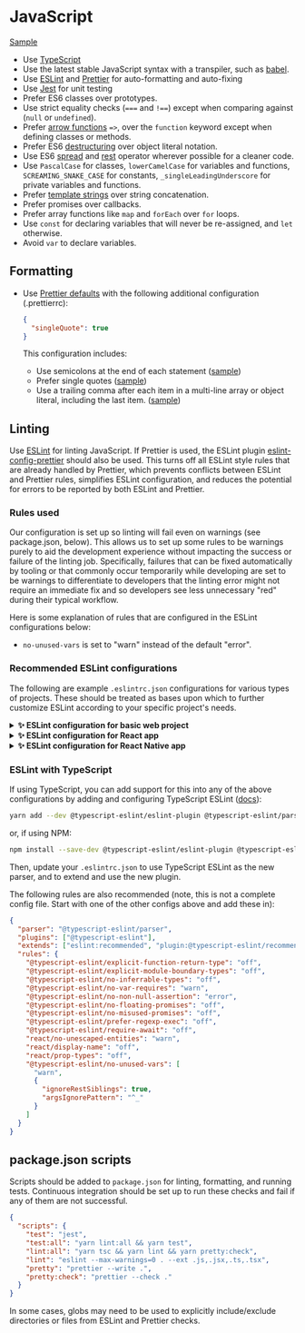 # JavaScript

[Sample](sample.js)

- Use [TypeScript](/typescript/)
- Use the latest stable JavaScript syntax with a transpiler, such as [babel].
- Use [ESLint] and [Prettier] for auto-formatting and auto-fixing
- Use [Jest] for unit testing
- Prefer ES6 classes over prototypes.
- Use strict equality checks (`===` and `!==`) except when comparing against
  (`null` or `undefined`).
- Prefer [arrow functions] `=>`, over the `function` keyword except when
  defining classes or methods.
- Prefer ES6 [destructuring] over object literal notation.
- Use ES6 [spread] and [rest] operator wherever possible for a cleaner code.
- Use `PascalCase` for classes, `lowerCamelCase` for variables and functions,
  `SCREAMING_SNAKE_CASE` for constants, `_singleLeadingUnderscore` for private
  variables and functions.
- Prefer [template strings] over string concatenation.
- Prefer promises over callbacks.
- Prefer array functions like `map` and `forEach` over `for` loops.
- Use `const` for declaring variables that will never be re-assigned, and `let`
  otherwise.
- Avoid `var` to declare variables.

## Formatting

- Use [Prettier defaults](https://prettier.io/docs/en/options.html) with the following additional configuration (.prettierrc):

  ```json
  {
    "singleQuote": true
  }
  ```

  This configuration includes:

  - Use semicolons at the end of each statement ([sample](/javascript/sample.js#L5))
  - Prefer single quotes ([sample](/javascript/sample.js#L11))
  - Use a trailing comma after each item in a multi-line array or object literal, including the last item. ([sample](/javascript/sample.js#L11))

## Linting

Use [ESLint] for linting JavaScript. If Prettier is used, the ESLint plugin [eslint-config-prettier](https://github.com/prettier/eslint-config-prettier) should also be used. This turns off all ESLint style rules that are already handled by Prettier, which prevents conflicts between ESLint and Prettier rules, simplifies ESLint configuration, and reduces the potential for errors to be reported by both ESLint and Prettier.

### Rules used

Our configuration is set up so linting will fail even on warnings (see
package.json, below). This allows us to set up some rules to be warnings purely
to aid the development experience without impacting the success or failure of
the linting job. Specifically, failures that can be fixed automatically by
tooling or that commonly occur temporarily while developing are set to be
warnings to differentiate to developers that the linting error might not require
an immediate fix and so developers see less unnecessary "red" during their
typical workflow.

Here is some explanation of rules that are configured in the ESLint configurations below:

- `no-unused-vars` is set to "warn" instead of the default "error".

### Recommended ESLint configurations

The following are example `.eslintrc.json` configurations for various types of
projects. These should be treated as bases upon which to further customize
ESLint according to your specific project's needs.

<details>
<summary> <strong>✨ ESLint configuration for basic web project</strong> </summary>

This is a bare-bones configuration that just sets up ESLint to work with Prettier.

Install dependencies with:

```sh
yarn add --dev eslint eslint-config-prettier eslint-plugin-prettier
```

or with npm:

```sh
npm install --save-dev eslint eslint-config-prettier eslint-plugin-prettier
```

```json
{
  "env": {
    "browser": true,
    "node": true,
    "jest": true,
    "es6": true
  },
  "extends": ["eslint:recommended", "prettier"],
  "parserOptions": {
    "sourceType": "module"
  },
  "rules": {
    "no-unused-vars": "warn"
  },
  "plugins": ["prettier"]
}
```

</details>

<details>
<summary><strong>✨ ESLint configuration for React app</strong> </summary>

Install dependencies with:

```sh
> yarn add --dev eslint eslint-config-prettier eslint-plugin-jsx-a11y eslint-plugin-prettier eslint-plugin-react
```

or with npm:

```sh
> npm install --save-dev eslint eslint-config-prettier eslint-plugin-jsx-a11y eslint-plugin-prettier eslint-plugin-react
```

```json
{
  "env": {
    "browser": true,
    "node": true,
    "jest": true,
    "es6": true
  },
  "extends": [
    "eslint:recommended",
    "plugin:react/recommended",
    "plugin:jsx-a11y/recommended",
    "prettier",
    "prettier/react"
  ],
  "parserOptions": {
    "sourceType": "module",
    "ecmaFeatures": {
      "jsx": true
    }
  },
  "plugins": ["react", "prettier", "jsx-a11y"],
  "rules": {
    "no-unused-vars": "warn"
  },
  "settings": {
    "react": {
      "version": "detect"
    }
  }
}
```

</details>

<details>
<summary><strong>✨ ESLint configuration for React Native app</strong> </summary>

Install dependencies with:

```sh
yarn add --dev eslint eslint-config-prettier eslint-plugin-prettier eslint-plugin-react eslint-plugin-react-native-a11y
```

or with npm:

```sh
npm install --save-dev eslint eslint-config-prettier eslint-plugin-prettier eslint-plugin-react eslint-plugin-react-native-a11y
```

```json
{
  "env": {
    "browser": true,
    "node": true,
    "jest": true,
    "es6": true
  },
  "extends": [
    "eslint:recommended",
    "plugin:react/recommended",
    "plugin:react-native-a11y/all"
    "prettier",
    "prettier/react"
  ],
  "parserOptions": {
    "sourceType": "module",
    "ecmaFeatures": {
      "jsx": true
    }
  },
  "plugins": ["react", "prettier"],
  "rules": {
    "no-unused-vars": "warn"
  },
  "settings": {
    "react": {
      "version": "detect"
    }
  }
}
```

</details>

### ESLint with TypeScript

If using TypeScript, you can add support for this into any of the above configurations by adding and configuring TypeScript ESLint ([docs](https://typescript-eslint.io/docs/linting/linting)):

```sh
yarn add --dev @typescript-eslint/eslint-plugin @typescript-eslint/parser
```

or, if using NPM:

```sh
npm install --save-dev @typescript-eslint/eslint-plugin @typescript-eslint/parser
```

Then, update your `.eslintrc.json` to use TypeScript ESLint as the new parser, and to extend and use the new plugin.

The following rules are also recommended (note, this is not a complete config file. Start with one of the other configs above and add these in):

```json
{
  "parser": "@typescript-eslint/parser",
  "plugins": ["@typescript-eslint"],
  "extends": ["eslint:recommended", "plugin:@typescript-eslint/recommended"],
  "rules": {
    "@typescript-eslint/explicit-function-return-type": "off",
    "@typescript-eslint/explicit-module-boundary-types": "off",
    "@typescript-eslint/no-inferrable-types": "off",
    "@typescript-eslint/no-var-requires": "warn",
    "@typescript-eslint/no-non-null-assertion": "error",
    "@typescript-eslint/no-floating-promises": "off",
    "@typescript-eslint/no-misused-promises": "off",
    "@typescript-eslint/prefer-regexp-exec": "off",
    "@typescript-eslint/require-await": "off",
    "react/no-unescaped-entities": "warn",
    "react/display-name": "off",
    "react/prop-types": "off",
    "@typescript-eslint/no-unused-vars": [
      "warn",
      {
        "ignoreRestSiblings": true,
        "argsIgnorePattern": "^_"
      }
    ]
  }
}
```

## package.json scripts

Scripts should be added to `package.json` for linting, formatting, and running tests. Continuous integration should be set up to run these checks and fail if any of them are not successful.

```json
{
  "scripts": {
    "test": "jest",
    "test:all": "yarn lint:all && yarn test",
    "lint:all": "yarn tsc && yarn lint && yarn pretty:check",
    "lint": "eslint --max-warnings=0 . --ext .js,.jsx,.ts,.tsx",
    "pretty": "prettier --write .",
    "pretty:check": "prettier --check ."
  }
}
```

In some cases, globs may need to be used to explicitly include/exclude directories or files from ESLint and Prettier checks.

[babel]: https://babeljs.io/
[eslint]: https://eslint.org/
[prettier]: https://prettier.io/
[jest]: /testing-jest/
[template strings]: https://developer.mozilla.org/en-US/docs/Web/JavaScript/Reference/template_strings
[arrow functions]: https://developer.mozilla.org/en-US/docs/Web/JavaScript/Reference/Functions/Arrow_functions
[destructuring]: https://developer.mozilla.org/en-US/docs/Web/JavaScript/Reference/Operators/Destructuring_assignment
[spread]: https://developer.mozilla.org/en-US/docs/Web/JavaScript/Reference/Operators/Spread_syntax
[rest]: https://developer.mozilla.org/en-US/docs/Web/JavaScript/Reference/Functions/rest_parameters
